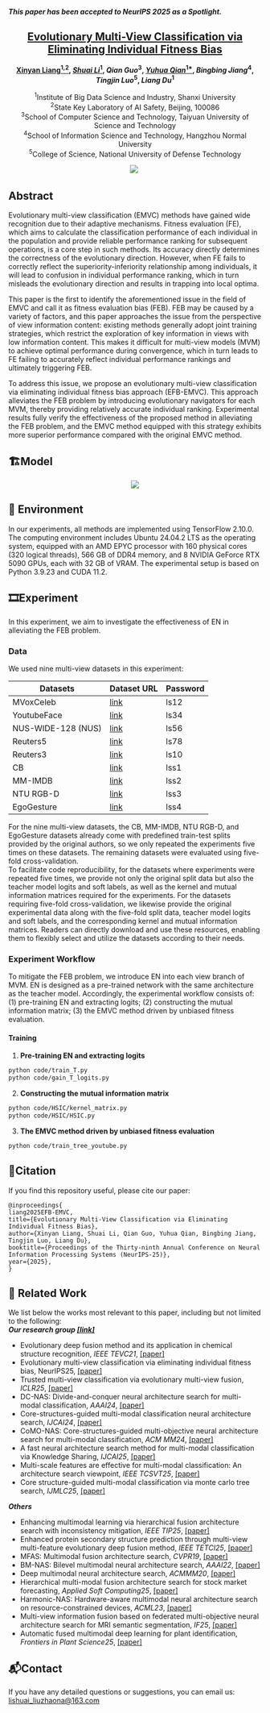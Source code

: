 _**This paper has been accepted to NeurIPS 2025 as a Spotlight.**_

<h2 align="center"> <a href="https://nips.cc/virtual/2025/poster/115223">Evolutionary Multi-View Classification via Eliminating Individual Fitness Bias</a></h2>

<div align="center">

**[Xinyan Liang<sup>1,2</sup>](https://xinyanliang.github.io/), [_Shuai Li_<sup>1</sup>](https://github.com/LiShuailzn), _Qian Guo_<sup>3</sup>, [_Yuhua Qian_<sup>1*</sup>](http://dig.sxu.edu.cn/qyh/),  _Bingbing Jiang_<sup>4</sup>, _Tingjin Luo_<sup>5</sup>, _Liang Du_<sup>1</sup>**

<sup>1</sup>Institute of Big Data Science and Industry, Shanxi University<br>
<sup>2</sup>State Key Laboratory of AI Safety, Beijing, 100086<br>
<sup>3</sup>School of Computer Science and Technology, Taiyuan University of Science and Technology<br>
<sup>4</sup>School of Information Science and Technology, Hangzhou Normal University<br>
<sup>5</sup>College of Science, National University of Defense Technology<br>


<a href='https://nips.cc/virtual/2025/poster/115223'><img src='https://img.shields.io/badge/NIPS%202025-Poster-blue'></a>&nbsp;

</div>


## Abstract
Evolutionary multi-view classification (EMVC) methods have gained wide recognition due to their adaptive mechanisms. Fitness evaluation (FE), which aims to calculate the classification performance of each individual in the population and provide reliable performance ranking for subsequent operations, is a core step in such methods. Its accuracy directly determines the correctness of the evolutionary direction.
However, when FE fails to correctly reflect the superiority-inferiority relationship among individuals, it will lead to confusion in individual performance ranking, which in turn misleads the evolutionary direction and results in trapping into local optima. 

This paper is the first to identify the aforementioned issue in the field of EMVC and call it as fitness evaluation bias (FEB).
FEB may be caused by a variety of factors, and this paper approaches the issue from the perspective of view information content: existing methods generally adopt joint training strategies, which restrict the exploration of key information in views with low information content. This makes it difficult for multi-view models (MVM) to achieve optimal performance during convergence, which in turn leads to FE failing to accurately reflect individual performance rankings and ultimately triggering FEB.


To address this issue, we propose an evolutionary multi-view classification via eliminating individual fitness bias approach (EFB-EMVC). This approach alleviates the FEB problem by introducing evolutionary navigators for each MVM, thereby providing relatively accurate individual ranking.
Experimental results fully verify the effectiveness of the proposed method in alleviating the FEB problem, and the EMVC method equipped with this strategy exhibits more superior performance compared with the original EMVC method.

## 🏗️Model
<div align="center">
  <img src="model.svg" />
</div>

## 🚀 Environment
In our experiments, all methods are implemented using TensorFlow 2.10.0.
The computing environment includes Ubuntu 24.04.2 LTS as the operating system, equipped with an AMD EPYC processor with 160 physical cores (320 logical threads), 566 GB of DDR4 memory, and 8 NVIDIA GeForce RTX 5090 GPUs, each with 32 GB of VRAM. The experimental setup is based on Python 3.9.23 and CUDA 11.2.

## 🎞️Experiment
In this experiment, we aim to investigate the effectiveness of EN in alleviating the FEB problem.
### Data
We used nine multi-view datasets in this experiment:

| Datasets            | Dataset URL                                            |    Password      | 
|---------------------|--------------------------------------------------------|------------------|
| MVoxCeleb           | [link](https://pan.baidu.com/s/1k6DN1m64bnrRfLK8RiFmqQ)|     ls12         |
| YoutubeFace         | [link](https://pan.baidu.com/s/1SVTWfHpAUdFWwiU5o-kD7Q)|     ls34         | 
| NUS-WIDE-128 (NUS)  | [link](https://pan.baidu.com/s/1udO5jvolHIbd8lOV3w4SYA)|     ls56         | 
| Reuters5            | [link](https://pan.baidu.com/s/1j8pmo88vXsO9pBWQiHVmYA)|     ls78         | 
| Reuters3            | [link](https://pan.baidu.com/s/1ti4OWqXTVnPDhsZ7VjahGQ)|     ls10         | 
| CB                  | [link](https://pan.baidu.com/s/1CqnQFkPkiT-e8ETh2iYcsw)|     lss1         |  
| MM-IMDB             | [link](https://pan.baidu.com/s/1FuiJHU8Xqjt5e_xCvnZwfw)|     lss2         |               
| NTU RGB-D           | [link](https://pan.baidu.com/s/1eam19lCIsXxfzyX6CaOgPw)|     lss3         |                
| EgoGesture          | [link](https://pan.baidu.com/s/1eobwPKqCRe6RereGEcwQWA)|     lss4         |                


For the nine multi-view datasets, the CB, MM-IMDB, NTU RGB-D, and EgoGesture datasets already come with predefined train-test splits provided by the original authors, so we only repeated the experiments five times on these datasets. The remaining datasets were evaluated using five-fold cross-validation.<br>
To facilitate code reproducibility, for the datasets where experiments were repeated five times, we provide not only the original split data but also the teacher model logits and soft labels, as well as the kernel and mutual information matrices required for the experiments. For the datasets requiring five-fold cross-validation, we likewise provide the original experimental data along with the five-fold split data, teacher model logits and soft labels, and the corresponding kernel and mutual information matrices. Readers can directly download and use these resources, enabling them to flexibly select and utilize the datasets according to their needs.

### Experiment Workflow
To mitigate the FEB problem, we introduce EN into each view branch of MVM. EN is designed as a pre-trained network with the same architecture as the teacher model. Accordingly, the experimental workflow consists of: (1) pre-training EN and extracting logits; (2) constructing the mutual information matrix; (3) the EMVC method driven by unbiased fitness evaluation.

#### Training
1. **Pre-training EN and extracting logits**
```bash
python code/train_T.py
python code/gain_T_logits.py
```
2. **Constructing the mutual information matrix**
```bash
python code/HSIC/kernel_matrix.py
python code/HSIC/HSIC.py
```
3. **The EMVC method driven by unbiased fitness evaluation**
```bash
python code/train_tree_youtube.py
```

## 📑Citation
If you find this repository useful, please cite our paper:
```
@inproceedings{
liang2025EFB-EMVC,
title={Evolutionary Multi-View Classification via Eliminating Individual Fitness Bias},
author={Xinyan Liang, Shuai Li, Qian Guo, Yuhua Qian, Bingbing Jiang, Tingjin Luo, Liang Du},
booktitle={Proceedings of the Thirty-ninth Annual Conference on Neural Information Processing Systems (NeurIPS-25)},
year={2025},
}
```

## 🔬 Related Work
We list below the works most relevant to this paper, including but not limited to the following:<br>
**_Our research group [[link]](https://xinyanliang.github.io/publications/)_**
- Evolutionary deep fusion method and its application in chemical structure recognition, _IEEE TEVC21_, [[paper]](https://ieeexplore.ieee.org/document/9373673)
- Evolutionary multi-view classification via eliminating individual fitness bias, NeurIPS25, [[paper]](https://github.com/LiShuailzn/Neurips-2025-EFB-EMVC)
- Trusted multi-view classification via evolutionary multi-view fusion, _ICLR25_, [[paper]](https://openreview.net/pdf?id=M3kBtqpys5)
- DC-NAS: Divide-and-conquer neural architecture search for multi-modal classification, _AAAI24_, [[paper]](https://ojs.aaai.org/index.php/AAAI/article/view/29281)
- Core-structures-guided multi-modal classification neural architecture search, _IJCAI24_, [[paper]](https://www.ijcai.org/proceedings/2024/0440.pdf)
- CoMO-NAS: Core-structures-guided multi-objective neural architecture search for multi-modal classification, _ACM MM24_, [[paper]](https://dl.acm.org/doi/10.1145/3664647.3681351)
- A fast neural architecture search method for multi-modal classification via Knowledge Sharing, _IJCAI25_, [[paper]](https://www.ijcai.org/proceedings/2025/557)
- Multi-scale features are effective for multi-modal classification: An architecture search viewpoint, _IEEE TCSVT25_, [[paper]](https://ieeexplore.ieee.org/document/10700772)
- Core structure-guided multi-modal classification via monte carlo tree search, _IJMLC25_, [[paper]](https://link.springer.com/article/10.1007/s13042-025-02606-z)


**_Others_**
- Enhancing multimodal learning via hierarchical fusion architecture search with inconsistency mitigation, _IEEE TIP25_, [[paper]](https://ieeexplore.ieee.org/stamp/stamp.jsp?tp=&arnumber=11134693)
- Enhanced protein secondary structure prediction through multi-view multi-feature evolutionary deep fusion method, _IEEE TETCI25_, [[paper]](https://ieeexplore.ieee.org/abstract/document/10839444)
- MFAS: Multimodal fusion architecture search, _CVPR19_, [[paper]](https://openaccess.thecvf.com/content_CVPR_2019/papers/Perez-Rua_MFAS_Multimodal_Fusion_Architecture_Search_CVPR_2019_paper.pdf)
- BM-NAS: Bilevel multimodal neural architecture search, _AAAI22_, [[paper]](https://ojs.aaai.org/index.php/AAAI/article/view/20872)
- Deep multimodal neural architecture search, _ACMMM20_, [[paper]](https://ieeexplore.ieee.org/stamp/stamp.jsp?tp=&arnumber=11134693)
- Hierarchical multi-modal fusion architecture search for stock market forecasting, _Applied Soft Computing25_, [[paper]](https://www.sciencedirect.com/science/article/pii/S1568494625008920?casa_token=TZOWE_icAokAAAAA:YH8vB-WqZC03tYf8DV6WaVqMH78aoprjybDSwEDQlF6nSJ0SrQrf1lFh-OHwzHDiYu-iFHz38U8)
- Harmonic-NAS: Hardware-aware multimodal neural architecture search on resource-constrained devices, _ACML23_, [[paper]](https://proceedings.mlr.press/v222/ghebriout24a/ghebriout24a.pdf)
- Multi-view information fusion based on federated multi-objective neural architecture search for MRI semantic segmentation, _IF25_, [[paper]](https://arxiv.org/pdf/2007.06002)
- Automatic fused multimodal deep learning for plant identification, _Frontiers in Plant Science25_, [[paper]](https://arxiv.org/pdf/2406.01455?)

<!-- ## 🙏 Acknowledgement -->




## 📬Contact
If you have any detailed questions or suggestions, you can email us: [lishuai_liuzhaona@163.com](mailto:lishuai_liuzhaona@163.com)
